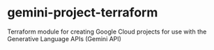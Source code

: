 # gemini-project-terraform
Terraform module for creating Google Cloud projects for use with the Generative Language APIs (Gemini API)
